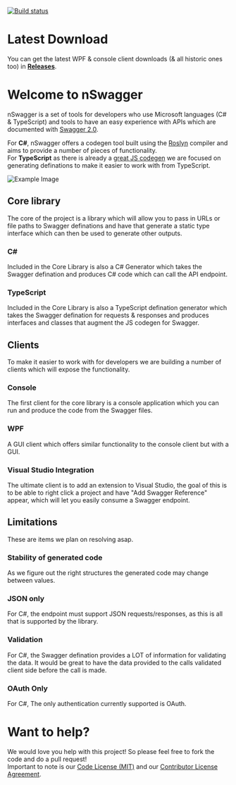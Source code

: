[![Build status](https://ci.appveyor.com/api/projects/status/691q7f5xj2xbmu7p?svg=true)](https://ci.appveyor.com/project/rmaclean/nswagger)

# Latest Download
You can get the latest WPF &amp; console client downloads (&amp; all historic ones too) in **[Releases](https://github.com/rmaclean/nSwagger/releases)**.

# Welcome to nSwagger

nSwagger is a set of tools for developers who use Microsoft languages (C# & TypeScript) and tools to have an easy experience with APIs which are documented with [Swagger 2.0](http://swagger.io).   

For **C#**, nSwagger offers a codegen tool built using the [Roslyn](https://github.com/dotnet/roslyn) compiler and aims to provide a number of pieces of functionality.  
For **TypeScript** as there is already a [great JS codegen](https://github.com/wcandillon/swagger-js-codegen) we are focused on generating definations to make it easier to work with from TypeScript.

![Example Image](https://raw.githubusercontent.com/rmaclean/nSwagger/master/Assets/example.jpg)

## Core library

The core of the project is a library which will allow you to pass in URLs or file paths to Swagger definations and have that generate a static type interface which can then be used to generate other outputs.

### C&#35;
Included in the Core Library is also a C# Generator which takes the Swagger defination and produces C# code which can call the API endpoint.

### TypeScript
Included in the Core Library is also a TypeScript defination generator which takes the Swagger defination for requests & responses and produces interfaces and classes that augment the JS codegen for Swagger.

## Clients
To make it easier to work with for developers we are building a number of clients which will expose the functionality. 

### Console 

The first client for the core library is a console application which you can run and produce the code from the Swagger files.  

### WPF
A GUI client which offers similar functionality to the console client but with a GUI.

### Visual Studio Integration

The ultimate client is to add an extension to Visual Studio, the goal of this is to be able to right click a project and have "Add Swagger Reference" appear, which will let you easily consume a Swagger endpoint.

## Limitations

These are items we plan on resolving asap.

### Stability of generated code
As we figure out the right structures the generated code may change between values.

### JSON only
For C#, the endpoint must support JSON requests/responses, as this is all that is supported by the library.

### Validation
For C#, the Swagger defination provides a LOT of information for validating the data. It would be great to have the data provided to the calls validated client side before the call is made.

### OAuth Only
For C#, The only authentication currently supported is OAuth.

# Want to help?
We would love you help with this project! So please feel free to fork the code and do a pull request!   
Important to note is our [Code License (MIT)](LICENSE.md) and our [Contributor License Agreement](Contributor-License-Agreement.md).